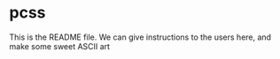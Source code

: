 # pcss

This is the README file. We can give instructions to the users here, and make some sweet ASCII art